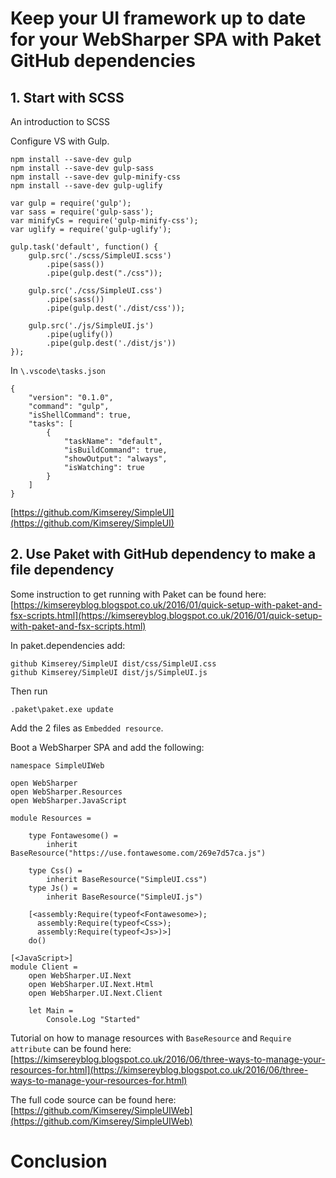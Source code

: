 # Keep your UI framework up to date for your WebSharper SPA with Paket GitHub dependencies

## 1. Start with SCSS

An introduction to SCSS

Configure VS with Gulp.

```
npm install --save-dev gulp
npm install --save-dev gulp-sass
npm install --save-dev gulp-minify-css
npm install --save-dev gulp-uglify
```

```
var gulp = require('gulp');
var sass = require('gulp-sass');
var minifyCs = require('gulp-minify-css');
var uglify = require('gulp-uglify');

gulp.task('default', function() {
    gulp.src('./scss/SimpleUI.scss')
        .pipe(sass())
        .pipe(gulp.dest("./css"));

    gulp.src('./css/SimpleUI.css')
        .pipe(sass())
        .pipe(gulp.dest('./dist/css'));

    gulp.src('./js/SimpleUI.js')
        .pipe(uglify())
        .pipe(gulp.dest('./dist/js'))
});
```

In `\.vscode\tasks.json`

```
{
    "version": "0.1.0",
    "command": "gulp",
    "isShellCommand": true,
    "tasks": [
        {
            "taskName": "default",
            "isBuildCommand": true,
            "showOutput": "always",
            "isWatching": true
        }
    ]
}
```

[https://github.com/Kimserey/SimpleUI](https://github.com/Kimserey/SimpleUI)

## 2. Use Paket with GitHub dependency to make a file dependency

Some instruction to get running with Paket can be found here:
[https://kimsereyblog.blogspot.co.uk/2016/01/quick-setup-with-paket-and-fsx-scripts.html](https://kimsereyblog.blogspot.co.uk/2016/01/quick-setup-with-paket-and-fsx-scripts.html)

In paket.dependencies add:

```
github Kimserey/SimpleUI dist/css/SimpleUI.css
github Kimserey/SimpleUI dist/js/SimpleUI.js
```

Then run 
```
.paket\paket.exe update
```

Add the 2 files as `Embedded resource`.

Boot a WebSharper SPA and add the following:

```
namespace SimpleUIWeb

open WebSharper
open WebSharper.Resources
open WebSharper.JavaScript

module Resources =
    
    type Fontawesome() =
        inherit BaseResource("https://use.fontawesome.com/269e7d57ca.js")

    type Css() =
        inherit BaseResource("SimpleUI.css")
    type Js() =
        inherit BaseResource("SimpleUI.js")

    [<assembly:Require(typeof<Fontawesome>);
      assembly:Require(typeof<Css>);
      assembly:Require(typeof<Js>)>]
    do()

[<JavaScript>]
module Client =
    open WebSharper.UI.Next
    open WebSharper.UI.Next.Html
    open WebSharper.UI.Next.Client
    
    let Main =
        Console.Log "Started"
```

Tutorial on how to manage resources with `BaseResource` and `Require attribute` can be found here:
[https://kimsereyblog.blogspot.co.uk/2016/06/three-ways-to-manage-your-resources-for.html](https://kimsereyblog.blogspot.co.uk/2016/06/three-ways-to-manage-your-resources-for.html)

The full code source can be found here:
[https://github.com/Kimserey/SimpleUIWeb](https://github.com/Kimserey/SimpleUIWeb)

# Conclusion
